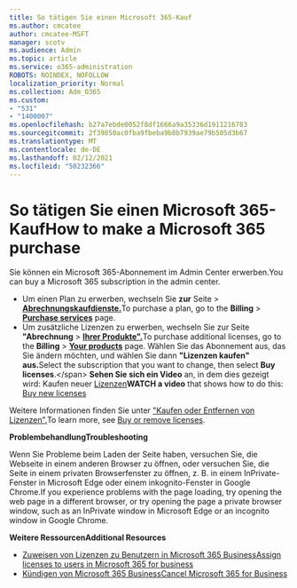 ```yaml
---
title: So tätigen Sie einen Microsoft 365-Kauf
ms.author: cmcatee
author: cmcatee-MSFT
manager: scotv
ms.audience: Admin
ms.topic: article
ms.service: o365-administration
ROBOTS: NOINDEX, NOFOLLOW
localization_priority: Normal
ms.collection: Adm_O365
ms.custom:
- "531"
- "1400007"
ms.openlocfilehash: b27a7ebde0052f8df1666a9a35336d1911216783
ms.sourcegitcommit: 2f39850ac0fba9fbeba9b8b7939ae79b505d3b67
ms.translationtype: MT
ms.contentlocale: de-DE
ms.lasthandoff: 02/12/2021
ms.locfileid: "50232366"
---
```

# <a name="how-to-make-a-microsoft-365-purchase"></a><span data-ttu-id="4fd99-102">So tätigen Sie einen Microsoft 365-Kauf</span><span class="sxs-lookup"><span data-stu-id="4fd99-102">How to make a Microsoft 365 purchase</span></span>

<span data-ttu-id="4fd99-103">Sie können ein Microsoft 365-Abonnement im Admin Center erwerben.</span><span class="sxs-lookup"><span data-stu-id="4fd99-103">You can buy a Microsoft 365 subscription in the admin center.</span></span>
  
- <span data-ttu-id="4fd99-104">Um einen Plan zu erwerben, wechseln Sie **zur** Seite \> **[Abrechnungskaufdienste.](https://go.microsoft.com/fwlink/p/?linkid=868433)**</span><span class="sxs-lookup"><span data-stu-id="4fd99-104">To purchase a plan, go to the **Billing** \> **[Purchase services](https://go.microsoft.com/fwlink/p/?linkid=868433)** page.</span></span>
- <span data-ttu-id="4fd99-105">Um zusätzliche Lizenzen zu erwerben, wechseln Sie zur Seite **"Abrechnung** \> **[Ihrer Produkte".](https://go.microsoft.com/fwlink/p/?linkid=842054)**</span><span class="sxs-lookup"><span data-stu-id="4fd99-105">To purchase additional licenses, go to the **Billing** \> **[Your products](https://go.microsoft.com/fwlink/p/?linkid=842054)** page.</span></span> <span data-ttu-id="4fd99-106">Wählen Sie das Abonnement aus, das Sie ändern möchten, und wählen Sie dann **"Lizenzen kaufen" aus.**</span><span class="sxs-lookup"><span data-stu-id="4fd99-106">Select the subscription that you want to change, then select **Buy licenses**.\</span></span>
<span data-ttu-id="4fd99-107">**Sehen Sie sich ein Video** an, in dem dies gezeigt wird: Kaufen neuer [Lizenzen](https://go.microsoft.com/fwlink/p/?linkid=2154857)</span><span class="sxs-lookup"><span data-stu-id="4fd99-107">**WATCH a video** that shows how to do this: [Buy new licenses](https://go.microsoft.com/fwlink/p/?linkid=2154857)</span></span>
  
<span data-ttu-id="4fd99-108">Weitere Informationen finden Sie unter ["Kaufen oder Entfernen von Lizenzen".](https://docs.microsoft.com/microsoft-365/commerce/licenses/buy-licenses)</span><span class="sxs-lookup"><span data-stu-id="4fd99-108">To learn more, see [Buy or remove licenses](https://docs.microsoft.com/microsoft-365/commerce/licenses/buy-licenses).</span></span>

<span data-ttu-id="4fd99-109">**Problembehandlung**</span><span class="sxs-lookup"><span data-stu-id="4fd99-109">**Troubleshooting**</span></span>

<span data-ttu-id="4fd99-110">Wenn Sie Probleme beim Laden der Seite haben, versuchen Sie, die Webseite in einem anderen Browser zu öffnen, oder versuchen Sie, die Seite in einem privaten Browserfenster zu öffnen, z. B. in einem InPrivate-Fenster in Microsoft Edge oder einem inkognito-Fenster in Google Chrome.</span><span class="sxs-lookup"><span data-stu-id="4fd99-110">If you experience problems with the page loading, try opening the web page in a different browser, or try opening the page a private browser window, such as an InPrivate window in Microsoft Edge or an incognito window in Google Chrome.</span></span>

<span data-ttu-id="4fd99-111">**Weitere Ressourcen**</span><span class="sxs-lookup"><span data-stu-id="4fd99-111">**Additional Resources**</span></span>
  
- [<span data-ttu-id="4fd99-112">Zuweisen von Lizenzen zu Benutzern in Microsoft 365 Business</span><span class="sxs-lookup"><span data-stu-id="4fd99-112">Assign licenses to users in Microsoft 365 for business</span></span>](https://docs.microsoft.com/microsoft-365/admin/add-users/add-users)
- [<span data-ttu-id="4fd99-113">Kündigen von Microsoft 365 Business</span><span class="sxs-lookup"><span data-stu-id="4fd99-113">Cancel Microsoft 365 for Business</span></span>](https://docs.microsoft.com/microsoft-365/commerce/subscriptions/cancel-your-subscription)